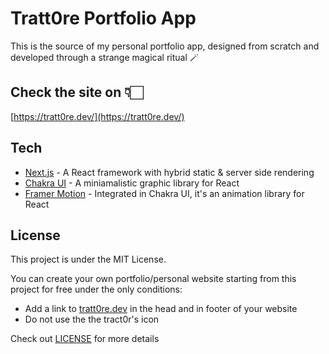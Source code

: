 # Tratt0re Portfolio App
This is the source of my personal portfolio app, designed from scratch and developed through a strange magical ritual 🪄

## Check the site on 👇🏻
[https://tratt0re.dev/](https://tratt0re.dev/)

## Tech 
- [Next.js](https://nextjs.org/) - A React framework with hybrid static & server side rendering
- [Chakra UI](https://chakra-ui.com/) - A miniamalistic graphic library for React
- [Framer Motion](https://www.framer.com/motion/) - Integrated in Chakra UI, it's an animation library for React

## License 

This project is under the MIT License.

You can create your own portfolio/personal website starting from this project for free under the only conditions:

- Add a link to [tratt0re.dev](https://tratt0re.dev/) in the head and in footer of your website
- Do not use the the tract0r's icon

Check out [LICENSE](./LICENSE) for more details
